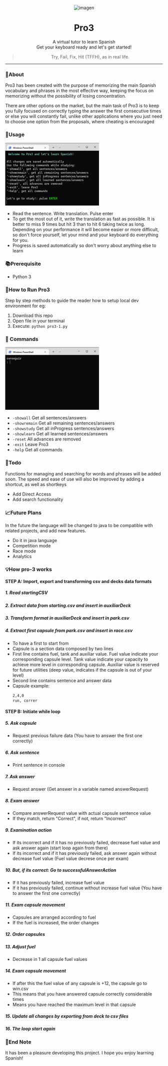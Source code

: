 <div align="center">

![imagen](https://user-images.githubusercontent.com/45402163/168968927-27e58363-18df-4cf9-861a-40bb9dde3ef0.png)

</div>

<h1 align="center">Pro3</h1>

 <p align="center">
    A virtual tutor to learn Spanish
    <br />
	  Get your keyboard ready and let's get started!
    <br />
  </p>

<div align="center">

> Try, Fail, Fix, Hit (TFFH), as in real life.
	
</div>

<hr />

### 🧐About

Pro3 has been created with the purpose of memorizing the main Spanish vocabulary and phrases in the most effective way, keeping the focus on memorizing without the possibility of losing concentration.

There are other options on the market, but the main task of Pro3 is to keep you fully focused on correctly typing the answer the first consecutive times or else you will constantly fail, unlike other applications where you just need to choose one option from the proposals, where cheating is encouraged

### 🎈Usage

<img src="./pro31.gif" alt="My Project GIF" width="300" height="200">

-   Read the sentence. Write translation. Pulse enter
-   To get the most out of it, write the translation as fast as possible. It is better to miss 9 times but hit 3 than to hit 6 taking twice as long. Depending on your performance it will become easier or more difficult, so don't force yourself, let your mind and your keyboard do everything for you.
-   Progress is saved automatically so don't worry about anything else to learn

### 📚Prerequisite

-   Python 3

### 🚀How to Run Pro3

Step by step methods to guide the reader how to setup local dev environment for eg:

1. Download this repo
2. Open file in your terminal
3. Execute: ````python pro3-1.py````

### 🧰 Commands

<img src="./pro32.gif" alt="My Project GIF" width="300" height="200">


-   ``-showall`` Get all sentences/answers
-   ``-showremain`` Get all remaining sentences/answers
-   ``-showstudy`` Get all inProgress sentences/answers
-   ``-showlearn`` Get all learned sentences/answers
-   ``-reset`` All advances are removed
-   ``-exit`` Leave Pro3
-   ``-help`` Get all commands

### 📝Todo

Functions for managing and searching for words and phrases will be added soon. The speed and ease of use will also be improved by adding a shortcut, as well as shortkeys

-   Add Direct Access
-   Add search functionality

### 📈Future Plans

In the future the language will be changed to java to be compatible with related projects, and add new features.

-   Do it in java language
-   Competition mode
-   Race mode
-   Analytics
		
### 💡How pro-3 works

#### STEP A: Import, export and transforming csv and decks data formats
##### 1. Read startingCSV
##### 2. Extract data from starting.csv and insert in auxiliarDeck
##### 3. Transform format in auxiliarDeck and insert in park.csv
##### 4. Extract first capsule from park.csv and insert in race.csv
- To have a first to start from
- Capsule is a section data composed by two lines
- First line contains fuel, tank and auxiliar value. Fuel value indicate your corresponding capsule level. Tank value indicate your capacity to achieve more level in corresponding capsule. Auxiliar value is reserved for future utilities (deep value, indicates if the capsule is out of your level)
- Second line contains sentence and answer data
- Capsule example:
	````
	2,4,0
	run, correr
	````
#### STEP B: Initiate while loop
##### 5. Ask capsule
- Request previous failure data (You have to answer the first one correctly)
##### 6. Ask sentence
- Print sentence in console
##### 7. Ask answer
- Request answer (Get answer in a variable named answerRequest)
##### 8. Exam answer
- Compare answerRequest value with actual capsule sentence value
- If they match, return "Correct", if not, return "Incorrect"
##### 9. Examination action
- If its incorrect and if it has no previously failed, decrease fuel value and ask answer again (start loop again from there) 
- If its incorrect and if it has previously failed, ask answer again without decrease fuel value (Fuel value decrese once per exam)
	
##### 10. But, if its correct: Go to successfulAnswerAction
- If it has previously failed, increase fuel value
- If it has previously failed, continue without increase fuel value (You have to answer the first one correctly)
##### 11. Exam capsule movement
- Capsules are arranged according to fuel
- If the fuel is increased, the order changes
##### 12. Order capsules
##### 13. Adjust fuel
- Decrease in 1 all capsule fuel values
##### 14. Exam capsule movement
- If after this the fuel value of any capsule is +12, the capsule go to win.csv
- This means that you have answered capsule correctly considerable times
- Means you have reached the maximum level in that capsule
##### 15. Update all changes by exporting from deck to csv files
##### 16. The loop start again
		
### 👋End Note

It has been a pleasure developing this project.
I hope you enjoy learning Spanish!		
				
		
		
		
		
		
